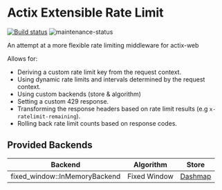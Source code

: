# Actix Extensible Rate Limit

[![Build status](https://github.com/jacob-pro/actix-extensible-rate-limit/actions/workflows/rust.yml/badge.svg)](https://github.com/jacob-pro/actix-extensible-rate-limit/actions)
![maintenance-status](https://img.shields.io/badge/maintenance-experimental-blue.svg)

An attempt at a more flexible rate limiting middleware for actix-web

Allows for:

- Deriving a custom rate limit key from the request context.
- Using dynamic rate limits and intervals determined by the request context.
- Using custom backends (store & algorithm)
- Setting a custom 429 response.
- Transforming the response headers based on rate limit results (e.g `x-ratelimit-remaining`).
- Rolling back rate limit counts based on response codes.

## Provided Backends

| Backend                       | Algorithm    | Store                                          |
|-------------------------------|--------------|------------------------------------------------|
| fixed_window::InMemoryBackend | Fixed Window | [Dashmap](https://github.com/xacrimon/dashmap) |
